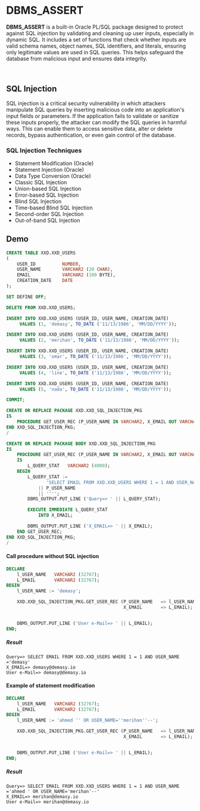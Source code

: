 # DBMS_ASSERT

**DBMS_ASSERT** is a built-in Oracle PL/SQL package designed to protect against SQL injection by validating and cleaning up user inputs, especially in dynamic SQL. It includes a set of functions that check whether inputs are valid schema names, object names, SQL identifiers, and literals, ensuring only legitimate values are used in SQL queries. This helps safeguard the database from malicious input and ensures data integrity.

<br>

## SQL Injection
SQL injection is a critical security vulnerability in which attackers manipulate SQL queries by inserting malicious code into an application's input fields or parameters. If the application fails to validate or sanitize these inputs properly, the attacker can modify the SQL queries in harmful ways. This can enable them to access sensitive data, alter or delete records, bypass authentication, or even gain control of the database.

### SQL Injection Techniques
- Statement Modification (Oracle)
- Statement Injection (Oracle)
- Data Type Conversion (Oracle)
- Classic SQL Injection
- Union-based SQL Injection
- Error-based SQL Injection
- Blind SQL Injection
- Time-based Blind SQL Injection
- Second-order SQL Injection
- Out-of-band SQL Injection

<be>

 ## Demo

```sql
CREATE TABLE XXD.XXD_USERS
(
    USER_ID          NUMBER,
    USER_NAME        VARCHAR2 (20 CHAR),
    EMAIL            VARCHAR2 (100 BYTE),
    CREATION_DATE    DATE
);
```

```sql
SET DEFINE OFF;

DELETE FROM XXD.XXD_USERS;

INSERT INTO XXD.XXD_USERS (USER_ID, USER_NAME, CREATION_DATE)
     VALUES (1, 'demasy', TO_DATE ('11/13/1986', 'MM/DD/YYYY'));

INSERT INTO XXD.XXD_USERS (USER_ID, USER_NAME, CREATION_DATE)
     VALUES (2, 'merihan', TO_DATE ('11/13/1986', 'MM/DD/YYYY'));

INSERT INTO XXD.XXD_USERS (USER_ID, USER_NAME, CREATION_DATE)
     VALUES (3, 'omar', TO_DATE ('11/13/1986', 'MM/DD/YYYY'));

INSERT INTO XXD.XXD_USERS (USER_ID, USER_NAME, CREATION_DATE)
     VALUES (4, 'line', TO_DATE ('11/13/1986', 'MM/DD/YYYY'));

INSERT INTO XXD.XXD_USERS (USER_ID, USER_NAME, CREATION_DATE)
     VALUES (5, 'nada', TO_DATE ('11/13/1986', 'MM/DD/YYYY'));

COMMIT;
```

```sql
CREATE OR REPLACE PACKAGE XXD.XXD_SQL_INJECTION_PKG
IS
    PROCEDURE GET_USER_REC (P_USER_NAME IN VARCHAR2, X_EMAIL OUT VARCHAR2);
END XXD_SQL_INJECTION_PKG;
/

CREATE OR REPLACE PACKAGE BODY XXD.XXD_SQL_INJECTION_PKG
IS
    PROCEDURE GET_USER_REC (P_USER_NAME IN VARCHAR2, X_EMAIL OUT VARCHAR2)
    IS
        L_QUERY_STAT   VARCHAR2 (4000);
    BEGIN
        L_QUERY_STAT :=
               'SELECT EMAIL FROM XXD.XXD_USERS WHERE 1 = 1 AND USER_NAME ='''
            || P_USER_NAME
            || '''';
        DBMS_OUTPUT.PUT_LINE ('Query=> ' || L_QUERY_STAT);

        EXECUTE IMMEDIATE L_QUERY_STAT
            INTO X_EMAIL;

        DBMS_OUTPUT.PUT_LINE ('X_EMAIL=> ' || X_EMAIL);
    END GET_USER_REC;
END XXD_SQL_INJECTION_PKG;
/
```

#### Call procedure without SQL injection

```sql
DECLARE
    l_USER_NAME   VARCHAR2 (32767);
    L_EMAIL       VARCHAR2 (32767);
BEGIN
    l_USER_NAME := 'demasy';

    XXD.XXD_SQL_INJECTION_PKG.GET_USER_REC (P_USER_NAME   => l_USER_NAME,
                                            X_EMAIL       => L_EMAIL);


    DBMS_OUTPUT.PUT_LINE ('User e-Mail=> ' || L_EMAIL);
END;
```
##### Result
```
Query=> SELECT EMAIL FROM XXD.XXD_USERS WHERE 1 = 1 AND USER_NAME ='demasy'
X_EMAIL=> demasy@demasy.io
User e-Mail=> demasy@demasy.io
```


#### Example of statement modification

```sql
DECLARE
    l_USER_NAME   VARCHAR2 (32767);
    L_EMAIL       VARCHAR2 (32767);
BEGIN
    l_USER_NAME := 'ahmed '' OR USER_NAME=''merihan''--';

    XXD.XXD_SQL_INJECTION_PKG.GET_USER_REC (P_USER_NAME   => l_USER_NAME,
                                            X_EMAIL       => L_EMAIL);


    DBMS_OUTPUT.PUT_LINE ('User e-Mail=> ' || L_EMAIL);
END;
```

##### Result
```
Query=> SELECT EMAIL FROM XXD.XXD_USERS WHERE 1 = 1 AND USER_NAME ='ahmed ' OR USER_NAME='merihan'--'
X_EMAIL=> merihan@demasy.io
User e-Mail=> merihan@demasy.io
```
